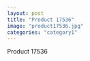 ```yaml
---
layout: post
title: "Product 17536"
image: "product17536.jpg"
categories: "category1"
---
```

Product 17536
